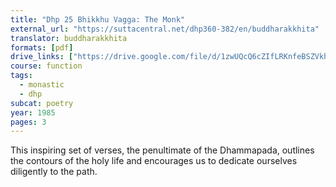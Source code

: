 ```yaml
---
title: "Dhp 25 Bhikkhu Vagga: The Monk"
external_url: "https://suttacentral.net/dhp360-382/en/buddharakkhita"
translator: buddharakkhita
formats: [pdf]
drive_links: ["https://drive.google.com/file/d/1zwUQcQ6cZIfLRKnfeBSZVkhFl_-qF3E-/view?usp=drivesdk"]
course: function
tags:
  - monastic
  - dhp
subcat: poetry
year: 1985
pages: 3
---
```


This inspiring set of verses, the penultimate of the Dhammapada, outlines the contours of the holy life and encourages us to dedicate ourselves diligently to the path.
